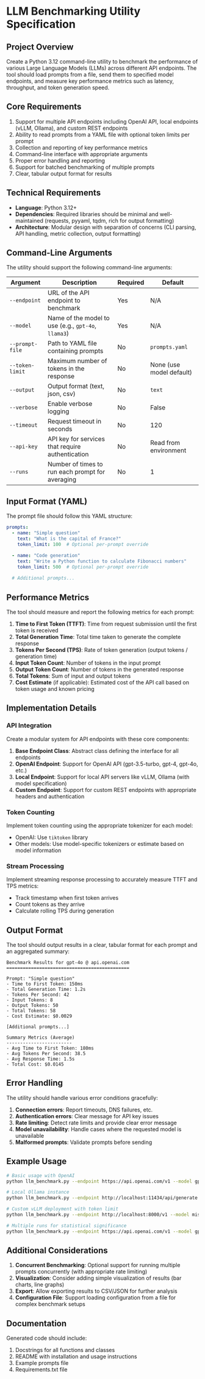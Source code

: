# LLM Benchmarking Utility Specification

## Project Overview

Create a Python 3.12 command-line utility to benchmark the performance of various Large Language Models (LLMs) across different API endpoints. The tool should load prompts from a file, send them to specified model endpoints, and measure key performance metrics such as latency, throughput, and token generation speed.

## Core Requirements

1. Support for multiple API endpoints including OpenAI API, local endpoints (vLLM, Ollama), and custom REST endpoints
2. Ability to read prompts from a YAML file with optional token limits per prompt
3. Collection and reporting of key performance metrics
4. Command-line interface with appropriate arguments
5. Proper error handling and reporting
6. Support for batched benchmarking of multiple prompts
7. Clear, tabular output format for results

## Technical Requirements

- **Language**: Python 3.12+
- **Dependencies**: Required libraries should be minimal and well-maintained (requests, pyyaml, tqdm, rich for output formatting)
- **Architecture**: Modular design with separation of concerns (CLI parsing, API handling, metric collection, output formatting)

## Command-Line Arguments

The utility should support the following command-line arguments:

| Argument | Description | Required | Default |
|----------|-------------|----------|---------|
| `--endpoint` | URL of the API endpoint to benchmark | Yes | N/A |
| `--model` | Name of the model to use (e.g., `gpt-4o`, `llama3`) | Yes | N/A |
| `--prompt-file` | Path to YAML file containing prompts | No | `prompts.yaml` |
| `--token-limit` | Maximum number of tokens in the response | No | None (use model default) |
| `--output` | Output format (text, json, csv) | No | `text` |
| `--verbose` | Enable verbose logging | No | False |
| `--timeout` | Request timeout in seconds | No | 120 |
| `--api-key` | API key for services that require authentication | No | Read from environment |
| `--runs` | Number of times to run each prompt for averaging | No | 1 |

## Input Format (YAML)

The prompt file should follow this YAML structure:

```yaml
prompts:
  - name: "Simple question"
    text: "What is the capital of France?"
    token_limit: 100  # Optional per-prompt override

  - name: "Code generation"
    text: "Write a Python function to calculate Fibonacci numbers"
    token_limit: 500  # Optional per-prompt override
    
  # Additional prompts...
```

## Performance Metrics

The tool should measure and report the following metrics for each prompt:

1. **Time to First Token (TTFT)**: Time from request submission until the first token is received
2. **Total Generation Time**: Total time taken to generate the complete response
3. **Tokens Per Second (TPS)**: Rate of token generation (output tokens / generation time)
4. **Input Token Count**: Number of tokens in the input prompt
5. **Output Token Count**: Number of tokens in the generated response
6. **Total Tokens**: Sum of input and output tokens
7. **Cost Estimate** (if applicable): Estimated cost of the API call based on token usage and known pricing

## Implementation Details

### API Integration

Create a modular system for API endpoints with these core components:

1. **Base Endpoint Class**: Abstract class defining the interface for all endpoints
2. **OpenAI Endpoint**: Support for OpenAI API (gpt-3.5-turbo, gpt-4, gpt-4o, etc.)
3. **Local Endpoint**: Support for local API servers like vLLM, Ollama (with model specification)
4. **Custom Endpoint**: Support for custom REST endpoints with appropriate headers and authentication

### Token Counting

Implement token counting using the appropriate tokenizer for each model:
- OpenAI: Use `tiktoken` library
- Other models: Use model-specific tokenizers or estimate based on model information

### Stream Processing

Implement streaming response processing to accurately measure TTFT and TPS metrics:
- Track timestamp when first token arrives
- Count tokens as they arrive
- Calculate rolling TPS during generation

## Output Format

The tool should output results in a clear, tabular format for each prompt and an aggregated summary:

```
Benchmark Results for gpt-4o @ api.openai.com
=============================================

Prompt: "Simple question"
- Time to First Token: 150ms
- Total Generation Time: 1.2s
- Tokens Per Second: 42
- Input Tokens: 8
- Output Tokens: 50
- Total Tokens: 58
- Cost Estimate: $0.0029

[Additional prompts...]

Summary Metrics (Average)
------------------------
- Avg Time to First Token: 180ms
- Avg Tokens Per Second: 38.5
- Avg Response Time: 1.5s
- Total Cost: $0.0145
```

## Error Handling

The utility should handle various error conditions gracefully:

1. **Connection errors**: Report timeouts, DNS failures, etc.
2. **Authentication errors**: Clear message for API key issues
3. **Rate limiting**: Detect rate limits and provide clear error message
4. **Model unavailability**: Handle cases where the requested model is unavailable
5. **Malformed prompts**: Validate prompts before sending

## Example Usage

```bash
# Basic usage with OpenAI
python llm_benchmark.py --endpoint https://api.openai.com/v1 --model gpt-4o --api-key $OPENAI_API_KEY

# Local Ollama instance
python llm_benchmark.py --endpoint http://localhost:11434/api/generate --model llama3 --prompt-file custom_prompts.yaml

# Custom vLLM deployment with token limit
python llm_benchmark.py --endpoint http://localhost:8000/v1 --model mistral-7b --token-limit 2048 --verbose

# Multiple runs for statistical significance
python llm_benchmark.py --endpoint https://api.openai.com/v1 --model gpt-3.5-turbo --runs 5 --output json
```

## Additional Considerations

1. **Concurrent Benchmarking**: Optional support for running multiple prompts concurrently (with appropriate rate limiting)
2. **Visualization**: Consider adding simple visualization of results (bar charts, line graphs)
3. **Export**: Allow exporting results to CSV/JSON for further analysis
4. **Configuration File**: Support loading configuration from a file for complex benchmark setups

## Documentation

Generated code should include:
1. Docstrings for all functions and classes
2. README with installation and usage instructions
3. Example prompts file
4. Requirements.txt file